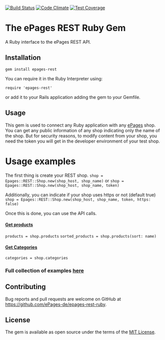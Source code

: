 [![Build Status](https://travis-ci.org/ePages-de/epages-rest-ruby.svg)](https://travis-ci.org/ePages-de/epages-rest-ruby)
[![Code Climate](https://codeclimate.com/github/ePages-de/epages-rest-ruby/badges/gpa.svg)](https://codeclimate.com/github/ePages-de/epages-rest-ruby)
[![Test Coverage](https://codeclimate.com/github/ePages-de/epages-rest-ruby/badges/coverage.svg)](https://codeclimate.com/github/ePages-de/epages-rest-ruby/coverage)

# The ePages REST Ruby Gem

A Ruby interface to the ePages REST API.

## Installation

```
gem install epages-rest
```

You can require it in the Ruby Interpreter using:
```
require 'epages-rest'
```
or add it to your Rails application adding the gem to your Gemfile.

## Usage

This gem is used to connect any Ruby application with any [ePages](http://www.epages.com/en/) shop.
You can get any public information of any shop indicating only the name of the shop.
But for security reasons, to modify content from your shop, you need the token you will get in the developer environment of your test shop.

# Usage examples

The first thing is create your REST shop.
`shop = Epages::REST::Shop.new(shop_host, shop_name)` or `shop = Epages::REST::Shop.new(shop_host, shop_name, token)`

Additionally, you can indicate if your shop uses https or not (default true) `shop = Epages::REST::Shop.new(shop_host, shop_name, token, https: false)`

Once this is done, you can use the API calls.

#### [Get products](https://developer.epages.com/apps/api-reference/get-shops-shopid-products.html)
`products = shop.products`
`sorted_products = shop.products(sort: name)`

#### [Get Categories](https://developer.epages.com/apps/api-reference/get-shops-shopid-categories.html)
`categories = shop.categories`

### Full collection of examples [here](https://github.com/ePages-de/epages-rest-ruby/tree/master/examples)

## Contributing

Bug reports and pull requests are welcome on GitHub at https://github.com/ePages-de/epages-rest-ruby.

## License

The gem is available as open source under the terms of the [MIT License](http://opensource.org/licenses/MIT).
